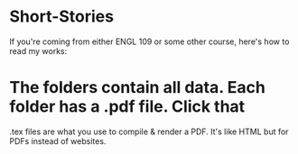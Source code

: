 # Short-Stories
If you're coming from either ENGL 109 or some other course, here's how to read my works:
# The folders contain all data. Each folder has a .pdf file. Click that
.tex files are what you use to compile & render a PDF. It's like HTML but for PDFs instead of websites.
